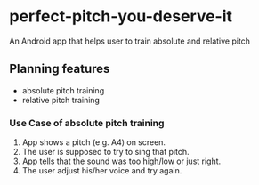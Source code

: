 # perfect-pitch-you-deserve-it
An Android app that helps user to train absolute and relative pitch

## Planning features
- absolute pitch training
- relative pitch training

### Use Case of absolute pitch training
1. App shows a pitch (e.g. A4) on screen. 
2. The user is supposed to try to sing that pitch. 
3. App tells that the sound was too high/low or just right.
4. The user adjust his/her voice and try again.
